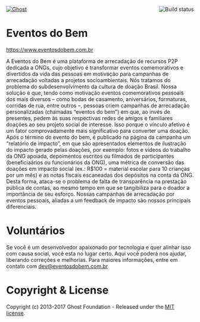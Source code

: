 <a href="https://github.com/TryGhost/Ghost"><img src="https://cloud.githubusercontent.com/assets/120485/6622822/c4c639fe-c8e7-11e4-9e64-5bec06c8b4c3.png" alt="Ghost" /></a>
<a href="https://travis-ci.org/TryGhost/Ghost"><img align="right" src="https://travis-ci.org/TryGhost/Ghost.svg?branch=master" alt="Build status" /></a>

# Eventos do Bem
https://www.eventosdobem.com.br

A Eventos do Bem é uma plataforma de arrecadação de recursos P2P dedicada a ONGs, cujo objetivo é transformar eventos comemorativos e divertidos da vida das pessoas em motivação para campanhas de arrecadação voltadas a projetos socioambientais. Nós tratamos do problema do subdesenvolvimento da cultura de doação Brasil. Nossa solução é que, tendo como motivação eventos comemorativos pessoais dos mais diversos – como bodas de casamento, aniversários, formaturas, corridas de rua, entre outros –, pessoas criem campanhas de arrecadação personalizadas (chamadas “eventos do bem”) em que, ao invés de presentes, pedem às suas respectivas redes de amigos e familiares doações ao seu projeto social de interesse. Isso porque o vínculo afetivo é um fator comprovadamente mais significativo para converter uma doação. Após o término do evento do bem, é publicado na página da campanha um “relatório de impacto”, em que são apresentados elementos de ilustração do impacto gerado pelas doações, por exemplo: fotos e vídeos do trabalho da ONG apoiada, depoimentos escritos ou filmados de participantes (beneficiaários ou funcionários da ONG), uma métrica de conversão das doações em impacto social (ex.: R$100 = material escolar para 10 crianças por um mês) e as notas fiscais escaneadas dos depósitos na conta da ONG. Desta forma, ataca-se o problema de falta de transparência na prestação pública de contas, ao mesmo tempo em que se tangibiliza para o doador a importância de seu esforço. Nossas campanhas de arrecadação por eventos pessoais, aliadas a um feedback de impacto são nossos principais diferenciais.

# Voluntários
Se você é um desenvolvedor apaixonado por tecnologia e quer alinhar isso com causa social, você esta no lugar certo. Aqui você poderá nos ajudar, liberando correções e melhorias. Para maiores informações, entre em contato com dev@eventosdobem.com.br

# Copyright & License

Copyright (c) 2013-2017 Ghost Foundation - Released under the [MIT license](LICENSE).
